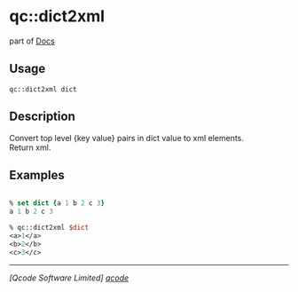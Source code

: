 qc::dict2xml
============

part of [Docs](../index.md)

Usage
-----
`qc::dict2xml dict`

Description
-----------
Convert top level {key value} pairs in dict value to xml elements.<br/>Return xml.

Examples
--------
```tcl

% set dict {a 1 b 2 c 3}
a 1 b 2 c 3

% qc::dict2xml $dict
<a>1</a>
<b>2</b>
<c>3</c>

```

----------------------------------
*[Qcode Software Limited] [qcode]*

[qcode]: http://www.qcode.co.uk "Qcode Software"